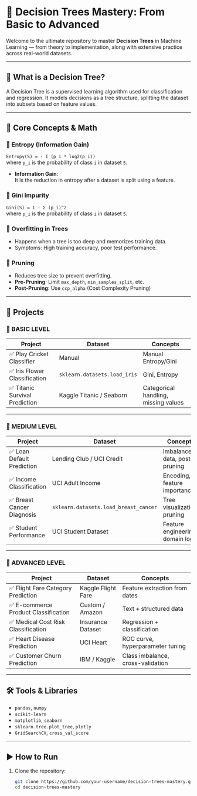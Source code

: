# 🌳 Decision Trees Mastery: From Basic to Advanced

Welcome to the ultimate repository to master **Decision Trees** in Machine Learning — from theory to implementation, along with extensive practice across real-world datasets.

---

## 📘 What is a Decision Tree?

A Decision Tree is a supervised learning algorithm used for classification and regression. It models decisions as a tree structure, splitting the dataset into subsets based on feature values.

---

## 🧠 Core Concepts & Math

### 🔹 Entropy (Information Gain)
  `Entropy(S) = - Σ (p_i * log2(p_i))`  
  where `p_i` is the probability of class `i` in dataset `S`.

- **Information Gain**:  
  It is the reduction in entropy after a dataset is split using a feature.

### 🔹 Gini Impurity
  `Gini(S) = 1 - Σ (p_i)^2`  
  where `p_i` is the probability of class `i` in dataset `S`.

### 🔹 Overfitting in Trees
- Happens when a tree is too deep and memorizes training data.
- Symptoms: High training accuracy, poor test performance.

### 🔹 Pruning
- Reduces tree size to prevent overfitting.
- **Pre-Pruning**: Limit `max_depth`, `min_samples_split`, etc.
- **Post-Pruning**: Use `ccp_alpha` (Cost Complexity Pruning)

---

## 📂 Projects

### 🌱 BASIC LEVEL
| Project | Dataset | Concepts |
|--------|---------|----------|
| ✅ Play Cricket Classifier | Manual | Manual Entropy/Gini |
| ✅ Iris Flower Classification | `sklearn.datasets.load_iris` | Gini, Entropy |
| ✅ Titanic Survival Prediction | Kaggle Titanic / Seaborn | Categorical handling, missing values |

---

### 🌿 MEDIUM LEVEL
| Project | Dataset | Concepts |
|--------|---------|----------|
| ✅ Loan Default Prediction | Lending Club / UCI Credit | Imbalanced data, post-pruning |
| ✅ Income Classification | UCI Adult Income | Encoding, feature importance |
| ✅ Breast Cancer Diagnosis | `sklearn.datasets.load_breast_cancer` | Tree visualization, pruning |
| ✅ Student Performance | UCI Student Dataset | Feature engineering, domain logic |

---

### 🌳 ADVANCED LEVEL
| Project | Dataset | Concepts |
|--------|---------|----------|
| ✅ Flight Fare Category Prediction | Kaggle Flight Fare | Feature extraction from dates |
| ✅ E-commerce Product Classification | Custom / Amazon | Text + structured data |
| ✅ Medical Cost Risk Classification | Insurance Dataset | Regression + classification |
| ✅ Heart Disease Prediction | UCI Heart | ROC curve, hyperparameter tuning |
| ✅ Customer Churn Prediction | IBM / Kaggle | Class imbalance, cross-validation |

---

## 🛠️ Tools & Libraries

- `pandas`, `numpy`
- `scikit-learn`
- `matplotlib`, `seaborn`
- `sklearn.tree.plot_tree`, `plotly`
- `GridSearchCV`, `cross_val_score`

---

## ▶️ How to Run

1. Clone the repository:
   ```bash
   git clone https://github.com/your-username/decision-trees-mastery.git
   cd decision-trees-mastery
